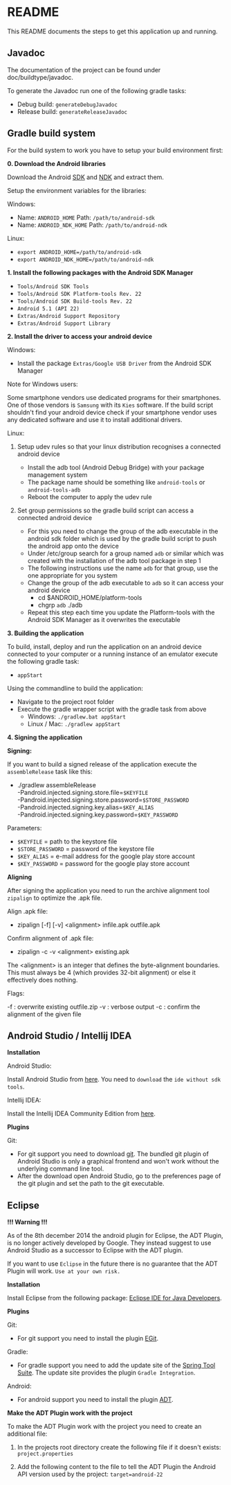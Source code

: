 # README #

This README documents the steps to get this application up and running.

## Javadoc ##

The documentation of the project can be found under doc/buildtype/javadoc.

To generate the Javadoc run one of the following gradle tasks:

* Debug build: `generateDebugJavadoc`
* Release build: `generateReleaseJavadoc`

## Gradle build system  ##

For the build system to work you have to setup your build environment first:

**0. Download the Android libraries**

Download the Android [SDK](https://developer.android.com/sdk/index.html#Other) and [NDK](https://developer.android.com/tools/sdk/ndk/index.html) and extract them.

Setup the environment variables for the libraries:

Windows:

* Name: `ANDROID_HOME` Path: `/path/to/android-sdk`
* Name: `ANDROID_NDK_HOME` Path: `/path/to/android-ndk`

Linux:

* `export ANDROID_HOME=/path/to/android-sdk`
* `export ANDROID_NDK_HOME=/path/to/android-ndk`

**1. Install the following packages with the Android SDK Manager**

* `Tools/Android SDK Tools`
* `Tools/Android SDK Platform-tools Rev. 22`
* `Tools/Android SDK Build-tools Rev. 22`
* `Android 5.1 (API 22)`
* `Extras/Android Support Repository`
* `Extras/Android Support Library`

**2. Install the driver to access your android device**

Windows:

* Install the package `Extras/Google USB Driver` from the Android SDK Manager

Note for Windows users:

Some smartphone vendors use dedicated programs for their smartphones. One of those vendors is `Samsung` with its `Kies` software. If the build script shouldn't find your android device check if your smartphone vendor uses any dedicated software and use it to install additional drivers.

Linux:

1. Setup udev rules so that your linux distribution recognises a connected android device

    * Install the adb tool (Android Debug Bridge) with your package management system
    * The package name should be something like `android-tools` or `android-tools-adb`
    * Reboot the computer to apply the udev rule

2. Set group permissions so the gradle build script can access a connected android device

    * For this you need to change the group of the adb executable in the android sdk folder which is used by the gradle build script to push the android app onto the device
    * Under /etc/group search for a group named `adb` or similar which was created with the installation of the adb tool package in step 1
    * The following instructions use the name `adb` for that group, use the one appropriate for you system
    * Change the group of the adb executable to `adb` so it can access your android device
        * cd $ANDROID_HOME/platform-tools
        * chgrp `adb` ./adb
    * Repeat this step each time you update the Platform-tools with the Android SDK Manager as it overwrites the executable

**3. Building the application**

To build, install, deploy and run the application on an android device connected to your computer or a running instance of an emulator execute the following gradle task:

* `appStart`

Using the commandline to build the application:

* Navigate to the project root folder
* Execute the gradle wrapper script with the gradle task from above
    * Windows: `./gradlew.bat appStart`
    * Linux / Mac: `./gradlew appStart`

**4. Signing the application**

**Signing:**

If you want to build a signed release of the application execute the `assembleRelease` task like this:

* ./gradlew assembleRelease \
  -Pandroid.injected.signing.store.file=`$KEYFILE` \
  -Pandroid.injected.signing.store.password=`$STORE_PASSWORD` \
  -Pandroid.injected.signing.key.alias=`$KEY_ALIAS` \
  -Pandroid.injected.signing.key.password=`$KEY_PASSWORD`

Parameters:

* `$KEYFILE` = path to the keystore file
* `$STORE_PASSWORD` = password of the keystore file
* `$KEY_ALIAS` = e-mail address for the google play store account
* `$KEY_PASSWORD` = password for the google play store account

**Aligning**

After signing the application you need to run the archive alignment tool `zipalign` to optimize the .apk file.

Align .apk file:

  * zipalign [-f] [-v] \<alignment\> infile.apk outfile.apk

Confirm alignment of .apk file:

  * zipalign -c -v \<alignment\> existing.apk

The \<alignment\> is an integer that defines the byte-alignment boundaries. This must always be 4 (which provides 32-bit alignment) or else it effectively does nothing.

Flags:

-f : overwrite existing outfile.zip
-v : verbose output
-c : confirm the alignment of the given file

## Android Studio / Intellij IDEA ##

**Installation**

Android Studio:

Install Android Studio from [here](https://developer.android.com/sdk/index.html#Other). You need to `download` the `ide without sdk tools`.

Intellij IDEA:

Install the Intellij IDEA Community Edition from [here](http://http://www.jetbrains.com/idea/download).

**Plugins**

Git:

  * For git support you need to download [git](http://www.git-scm.com/downloads). The bundled git plugin of Android Studio is only a graphical frontend and won't work without the underlying command line tool.
  * After the download open Android Studio, go to the preferences page of the git plugin and set the path to the git executable.

## Eclipse ##

**!!! Warning !!!**

As of the 8th december 2014 the android plugin for Eclipse, the ADT Plugin, is no longer actively developed by Google. They instead suggest to use Android Studio as a successor to Eclipse with the ADT plugin.

If you want to use `Eclipse` in the future there is no guarantee that the ADT Plugin will work. `Use at your own risk.`

**Installation**

Install Eclipse from the following package: [Eclipse IDE for Java Developers](http://eclipse.org/downloads/).

**Plugins**

Git:

  * For git support you need to install the plugin [EGit](http://www.eclipse.org/egit/download/).

Gradle:

  * For gradle support you need to add the update site of the [Spring Tool Suite](http://spring.io/tools/sts/all). The update site provides the plugin `Gradle Integration`.

Android:

  * For android support you need to install the plugin [ADT](https://developer.android.com/sdk/installing/installing-adt.html).

**Make the ADT Plugin work with the project**

To make the ADT Plugin work with the project you need to create an additional file:

1. In the projects root directory create the following file if it doesn't exists: `project.properties`

2. Add the following content to the file to tell the ADT Plugin the Android API version used by the project: `target=android-22`
